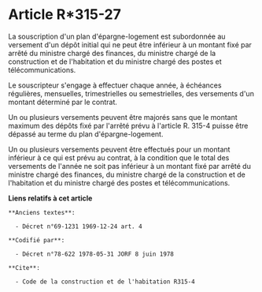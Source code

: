 # Article R*315-27

La souscription d'un plan d'épargne-logement est subordonnée au versement d'un dépôt initial qui ne peut être inférieur à un
montant fixé par arrêté du ministre chargé des finances, du ministre chargé de la construction et de l'habitation et du
ministre chargé des postes et télécommunications.

Le souscripteur s'engage à effectuer chaque année, à échéances régulières, mensuelles, trimestrielles ou semestrielles, des
versements d'un montant déterminé par le contrat.

Un ou plusieurs versements peuvent être majorés sans que le montant maximum des dépôts fixé par l'arrêté prévu à l'article R.
315-4 puisse être dépassé au terme du plan d'épargne-logement.

Un ou plusieurs versements peuvent être effectués pour un montant inférieur à ce qui est prévu au contrat, à la condition que
le total des versements de l'année ne soit pas inférieur à un montant fixé par arrêté du ministre chargé des finances, du
ministre chargé de la construction et de l'habitation et du ministre chargé des postes et télécommunications.

**Liens relatifs à cet article**

	**Anciens textes**:

	  - Décret n°69-1231 1969-12-24 art. 4

	**Codifié par**:

	  - Décret n°78-622 1978-05-31 JORF 8 juin 1978

	**Cite**:

	  - Code de la construction et de l'habitation R315-4
